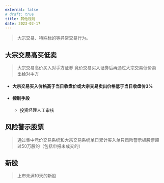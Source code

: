 ```yaml
---
external: false
# draft: true
title: 其他规则
date: 2023-02-17
---
```


>大宗交易、特殊标的等异常交易行为。

## 大宗交易高买低卖

> 大宗交易高价买入对手方证券
> 竞价交易买入证券后再通过大宗交易低价卖出给对手方

- #### 大宗交易买入价格高于当日收盘价或大宗交易卖出价格低于当日收盘价3%
- #### 控制手段
  - 投资经理人工审核

## 风险警示股票

>通过集中竞价交易系统和大宗交易系统单日累计买入单只风险警示板股票超过50万股的（包括申报未成交的）

## 新股

> 上市未满10天的新股